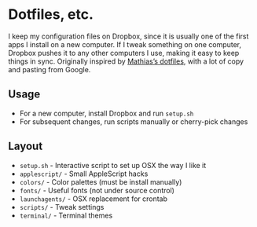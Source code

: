 # Dotfiles, etc.

I keep my configuration files on Dropbox, since it is usually one of the first apps I install on a new computer. If I tweak something on one computer, Dropbox pushes it to any other computers I use, making it easy to keep things in sync. Originally inspired by [Mathias’s dotfiles](https://github.com/mathiasbynens/dotfiles), with a lot of copy and pasting from Google.

## Usage

* For a new computer, install Dropbox and run `setup.sh`
* For subsequent changes, run scripts manually or cherry-pick changes

## Layout

* `setup.sh` - Interactive script to set up OSX the way I like it
* `applescript/` - Small AppleScript hacks
* `colors/` - Color palettes (must be install manually)
* `fonts/` - Useful fonts (not under source control)
* `launchagents/` - OSX replacement for crontab
* `scripts/` - Tweak settings
* `terminal/` - Terminal themes
